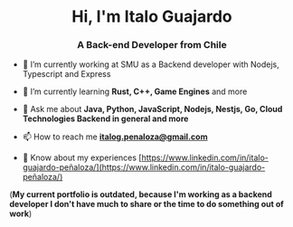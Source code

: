 <h1 align="center">Hi, I'm Italo Guajardo</h1>
<h3 align="center">A Back-end Developer from Chile</h3>

- 🔭 I’m currently working at SMU as a Backend developer with Nodejs, Typescript and Express

- 🌱 I’m currently learning **Rust, C++, Game Engines** and more

- 💬 Ask me about **Java, Python, JavaScript, Nodejs, Nestjs, Go, Cloud Technologies Backend in general and more**

- 📫 How to reach me **italog.penaloza@gmail.com**

- 📄 Know about my experiences [https://www.linkedin.com/in/italo-guajardo-peñaloza/](https://www.linkedin.com/in/italo-guajardo-peñaloza/)

(**My current portfolio is outdated, because I'm working as a backend developer I don't have much to share or the time to do something out of work**)
